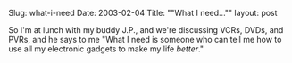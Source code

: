 Slug: what-i-need
Date: 2003-02-04
Title: "&quot;What I need...&quot;"
layout: post

So I&#39;m at lunch with my buddy J.P., and we&#39;re discussing VCRs, DVDs, and PVRs, and he says to me &quot;What I need is someone who can tell me how to use all my electronic gadgets to make my life *better*.&quot;
